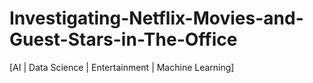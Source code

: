 # Investigating-Netflix-Movies-and-Guest-Stars-in-The-Office
[AI | Data Science | Entertainment | Machine Learning]
